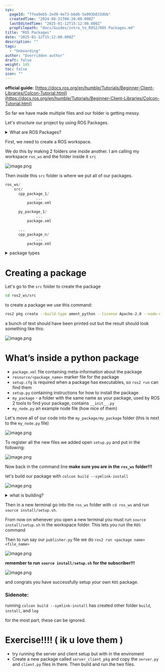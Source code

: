 ```yaml
---
sys:
  pageId: "7fea9eb5-2ed9-4e73-b6d6-5e093b833dbb"
  createdTime: "2024-08-21T00:28:00.000Z"
  lastEditedTime: "2025-01-12T15:12:00.000Z"
  propFilepath: "docs/Guides/intro_to_ROS2/ROS Packages.md"
title: "ROS Packages"
date: "2025-01-12T15:12:00.000Z"
description: ""
tags:
  - "Onboarding"
author: "Overridden author"
draft: false
weight: 145
toc: false
icon: ""
---
```


**official guide:** [https://docs.ros.org/en/humble/Tutorials/Beginner-Client-Libraries/Colcon-Tutorial.html](https://docs.ros.org/en/humble/Tutorials/Beginner-Client-Libraries/Colcon-Tutorial.html)

So far we have made multiple files and our folder is getting messy.

Let's structure our project by using ROS Packages.

<details>

<summary>What are ROS Packages?</summary>

ROS Packages are, as the name implies, packages of code that are highly sharable between ROS developers.

They consist of a folder, `package.xml` file, and source code

```python
      cpp_package_1/
		      ... imagine much code files here ..
          package.xml
```

</details>

First, we need to create a ROS workspace.

We do this by making 2 folders one inside another. I am calling my workspace `ros_ws` and the folder inside it `src`

![image.png](https://prod-files-secure.s3.us-west-2.amazonaws.com/d518164a-d88e-44d1-a4ee-3adb3bd8bce0/70706947-fd18-4537-a67b-e12946812d31/image.png?X-Amz-Algorithm=AWS4-HMAC-SHA256&X-Amz-Content-Sha256=UNSIGNED-PAYLOAD&X-Amz-Credential=ASIAZI2LB46677DE6VFY%2F20250407%2Fus-west-2%2Fs3%2Faws4_request&X-Amz-Date=20250407T161021Z&X-Amz-Expires=3600&X-Amz-Security-Token=IQoJb3JpZ2luX2VjEOj%2F%2F%2F%2F%2F%2F%2F%2F%2F%2FwEaCXVzLXdlc3QtMiJHMEUCIQCLIlKGbXfuJ%2FhHA2OsFkY8NTn7zSW1ktdvnLbLXWI%2F0wIgO4PsbdhRv%2B6cItyD8P3VX%2BJN8jJyq0L%2Fx4mDMzVWZEQq%2FwMIYRAAGgw2Mzc0MjMxODM4MDUiDKNCkAnUCzJGNlMWMircA2gx9mBDInWSq2z9KSPmqUNFEQS7ZTSfZEGvFaChaBu%2B%2FD%2FB%2BxaRnKJ6MCiqBWvN0sh0k%2FdWOUM1x5LThAM3zHALIaI7myp1u5nsQI3DD3F%2BV7egCWnvBiFVZRXU1jpcB%2BCZw9wnAkDkbr%2F0ue%2FlKJRB1RqiznF41uEOd1KD6ydu0YbMMjFp%2FkX7oFlMrAnMpcMFVI8LG%2BHtIObmzSWjwZ%2B9deGK2a2AoG3UNjf%2BjB5xDcnRagE9p%2FYs4w3gwzla3UDm7ClKyEPHFIsdEVeEbmUwvAfFdP%2BkXy789lZhr2grznMeb4B7R8keMeelpurcEeT50BUeQRSFEmLQQOHfY3HsaW%2BEOG696dctrllgXAuEdrceeQKiJjb0yxot2rYGH0KLMs%2Fyq%2BErr3FvBZvEADJcThsj1NDb0Um0KiXzPN4T3oXheoDimwvAYyK4ic%2FEL4xnJgmGFV4DD5fGqXbV5f5fS4u3kgwzREDcgDZp4XiMyEt5k%2F%2F%2FFml11TZLdqedJNLhl6j5FPwmIfZqbXs%2BoBft5Y13bkv9aSZoSCiM6krtTbP5uhENS01rbPM%2B8Zr3GoWInHrCfMIBRsUl6QB6%2BrLKm9DHU4rf%2BGAXGu70A40OkHKNPWVDyju%2Byw8fMKDsz78GOqUBHkmQ6R2Tbzap8x5zOLs7%2B3RkaatvuPU2rUOjbxZAYSzaFmvKnBpnkwczo00Q%2BdupwMcPTD0DlZHGrq706wNZAla52bLkOx8mfIsf1obZbxmbO8BzxG5CByUh9Z7QrP9Am5vD0%2BuxzpFCOxvXAvHfUfOymiSJrh2tCsReARRTUyW9AKlXDxHROeKkoGKQQXYiua83Fhxkx%2FP2YIcCYNpSZ8nf4DS7&X-Amz-Signature=40e736d9aa2848afb4693aa2f6ca183cdc21b6333c994ef0844d60fab9ae0e89&X-Amz-SignedHeaders=host&x-id=GetObject)

Then inside this `src` folder is where we put all of our packages.

```python
ros_ws/
    src/
      cpp_package_1/
		      ...
          package.xml

      py_package_1/
		      ...
          package.xml

      ...
      cpp_package_n/
		      ...
          package.xml

```

<details>

<summary>package types</summary>

packages can be either `C++` or python.

the intern file structure is different for each but for this guide we will stick to creating python packages

</details>

# Creating a package

Let's go to the `src` folder to create the package

```bash
cd ros2_ws/src
```

to create a package we use this command:

```bash
ros2 pkg create --build-type ament_python --license Apache-2.0 --node-name my_node my_package
```

a bunch of text should have been printed out but the result should look something like this:

![image.png](https://prod-files-secure.s3.us-west-2.amazonaws.com/d518164a-d88e-44d1-a4ee-3adb3bd8bce0/e6cf1e3f-8512-4a3e-b131-079f800bf3e8/image.png?X-Amz-Algorithm=AWS4-HMAC-SHA256&X-Amz-Content-Sha256=UNSIGNED-PAYLOAD&X-Amz-Credential=ASIAZI2LB46677DE6VFY%2F20250407%2Fus-west-2%2Fs3%2Faws4_request&X-Amz-Date=20250407T161021Z&X-Amz-Expires=3600&X-Amz-Security-Token=IQoJb3JpZ2luX2VjEOj%2F%2F%2F%2F%2F%2F%2F%2F%2F%2FwEaCXVzLXdlc3QtMiJHMEUCIQCLIlKGbXfuJ%2FhHA2OsFkY8NTn7zSW1ktdvnLbLXWI%2F0wIgO4PsbdhRv%2B6cItyD8P3VX%2BJN8jJyq0L%2Fx4mDMzVWZEQq%2FwMIYRAAGgw2Mzc0MjMxODM4MDUiDKNCkAnUCzJGNlMWMircA2gx9mBDInWSq2z9KSPmqUNFEQS7ZTSfZEGvFaChaBu%2B%2FD%2FB%2BxaRnKJ6MCiqBWvN0sh0k%2FdWOUM1x5LThAM3zHALIaI7myp1u5nsQI3DD3F%2BV7egCWnvBiFVZRXU1jpcB%2BCZw9wnAkDkbr%2F0ue%2FlKJRB1RqiznF41uEOd1KD6ydu0YbMMjFp%2FkX7oFlMrAnMpcMFVI8LG%2BHtIObmzSWjwZ%2B9deGK2a2AoG3UNjf%2BjB5xDcnRagE9p%2FYs4w3gwzla3UDm7ClKyEPHFIsdEVeEbmUwvAfFdP%2BkXy789lZhr2grznMeb4B7R8keMeelpurcEeT50BUeQRSFEmLQQOHfY3HsaW%2BEOG696dctrllgXAuEdrceeQKiJjb0yxot2rYGH0KLMs%2Fyq%2BErr3FvBZvEADJcThsj1NDb0Um0KiXzPN4T3oXheoDimwvAYyK4ic%2FEL4xnJgmGFV4DD5fGqXbV5f5fS4u3kgwzREDcgDZp4XiMyEt5k%2F%2F%2FFml11TZLdqedJNLhl6j5FPwmIfZqbXs%2BoBft5Y13bkv9aSZoSCiM6krtTbP5uhENS01rbPM%2B8Zr3GoWInHrCfMIBRsUl6QB6%2BrLKm9DHU4rf%2BGAXGu70A40OkHKNPWVDyju%2Byw8fMKDsz78GOqUBHkmQ6R2Tbzap8x5zOLs7%2B3RkaatvuPU2rUOjbxZAYSzaFmvKnBpnkwczo00Q%2BdupwMcPTD0DlZHGrq706wNZAla52bLkOx8mfIsf1obZbxmbO8BzxG5CByUh9Z7QrP9Am5vD0%2BuxzpFCOxvXAvHfUfOymiSJrh2tCsReARRTUyW9AKlXDxHROeKkoGKQQXYiua83Fhxkx%2FP2YIcCYNpSZ8nf4DS7&X-Amz-Signature=48f986caa68a4288f474f62ccab35fe2b21f53d16418bb865e6c2de18351eec9&X-Amz-SignedHeaders=host&x-id=GetObject)

# What’s inside a python package

- `package.xml` file containing meta-information about the package
- `resource/<package_name>` marker file for the package
- `setup.cfg` is required when a package has executables, so `ros2 run` can find them
- `setup.py` containing instructions for how to install the package
- `my_package` - a folder with the same name as your package, used by ROS 2 tools to find your package, contains `__init__.py`
- `my_node.py` an example node file (how nice of them)

Let's move all of our code into the `my_package/my_package` folder (this is next to the `my_node.py` file)

![image.png](https://prod-files-secure.s3.us-west-2.amazonaws.com/d518164a-d88e-44d1-a4ee-3adb3bd8bce0/9ce58f11-0da9-4d3e-b86d-506a9685d378/image.png?X-Amz-Algorithm=AWS4-HMAC-SHA256&X-Amz-Content-Sha256=UNSIGNED-PAYLOAD&X-Amz-Credential=ASIAZI2LB46677DE6VFY%2F20250407%2Fus-west-2%2Fs3%2Faws4_request&X-Amz-Date=20250407T161021Z&X-Amz-Expires=3600&X-Amz-Security-Token=IQoJb3JpZ2luX2VjEOj%2F%2F%2F%2F%2F%2F%2F%2F%2F%2FwEaCXVzLXdlc3QtMiJHMEUCIQCLIlKGbXfuJ%2FhHA2OsFkY8NTn7zSW1ktdvnLbLXWI%2F0wIgO4PsbdhRv%2B6cItyD8P3VX%2BJN8jJyq0L%2Fx4mDMzVWZEQq%2FwMIYRAAGgw2Mzc0MjMxODM4MDUiDKNCkAnUCzJGNlMWMircA2gx9mBDInWSq2z9KSPmqUNFEQS7ZTSfZEGvFaChaBu%2B%2FD%2FB%2BxaRnKJ6MCiqBWvN0sh0k%2FdWOUM1x5LThAM3zHALIaI7myp1u5nsQI3DD3F%2BV7egCWnvBiFVZRXU1jpcB%2BCZw9wnAkDkbr%2F0ue%2FlKJRB1RqiznF41uEOd1KD6ydu0YbMMjFp%2FkX7oFlMrAnMpcMFVI8LG%2BHtIObmzSWjwZ%2B9deGK2a2AoG3UNjf%2BjB5xDcnRagE9p%2FYs4w3gwzla3UDm7ClKyEPHFIsdEVeEbmUwvAfFdP%2BkXy789lZhr2grznMeb4B7R8keMeelpurcEeT50BUeQRSFEmLQQOHfY3HsaW%2BEOG696dctrllgXAuEdrceeQKiJjb0yxot2rYGH0KLMs%2Fyq%2BErr3FvBZvEADJcThsj1NDb0Um0KiXzPN4T3oXheoDimwvAYyK4ic%2FEL4xnJgmGFV4DD5fGqXbV5f5fS4u3kgwzREDcgDZp4XiMyEt5k%2F%2F%2FFml11TZLdqedJNLhl6j5FPwmIfZqbXs%2BoBft5Y13bkv9aSZoSCiM6krtTbP5uhENS01rbPM%2B8Zr3GoWInHrCfMIBRsUl6QB6%2BrLKm9DHU4rf%2BGAXGu70A40OkHKNPWVDyju%2Byw8fMKDsz78GOqUBHkmQ6R2Tbzap8x5zOLs7%2B3RkaatvuPU2rUOjbxZAYSzaFmvKnBpnkwczo00Q%2BdupwMcPTD0DlZHGrq706wNZAla52bLkOx8mfIsf1obZbxmbO8BzxG5CByUh9Z7QrP9Am5vD0%2BuxzpFCOxvXAvHfUfOymiSJrh2tCsReARRTUyW9AKlXDxHROeKkoGKQQXYiua83Fhxkx%2FP2YIcCYNpSZ8nf4DS7&X-Amz-Signature=5d9bae0e1e035f4c9a8b6d0e9758ed249698c62d3c8f6163ed66dbb7dcae5b11&X-Amz-SignedHeaders=host&x-id=GetObject)

To register all the new files we added open `setup.py` and put in the following:

![image.png](https://prod-files-secure.s3.us-west-2.amazonaws.com/d518164a-d88e-44d1-a4ee-3adb3bd8bce0/1cd7c262-4cae-4496-9d75-c178537d24a2/image.png?X-Amz-Algorithm=AWS4-HMAC-SHA256&X-Amz-Content-Sha256=UNSIGNED-PAYLOAD&X-Amz-Credential=ASIAZI2LB46677DE6VFY%2F20250407%2Fus-west-2%2Fs3%2Faws4_request&X-Amz-Date=20250407T161021Z&X-Amz-Expires=3600&X-Amz-Security-Token=IQoJb3JpZ2luX2VjEOj%2F%2F%2F%2F%2F%2F%2F%2F%2F%2FwEaCXVzLXdlc3QtMiJHMEUCIQCLIlKGbXfuJ%2FhHA2OsFkY8NTn7zSW1ktdvnLbLXWI%2F0wIgO4PsbdhRv%2B6cItyD8P3VX%2BJN8jJyq0L%2Fx4mDMzVWZEQq%2FwMIYRAAGgw2Mzc0MjMxODM4MDUiDKNCkAnUCzJGNlMWMircA2gx9mBDInWSq2z9KSPmqUNFEQS7ZTSfZEGvFaChaBu%2B%2FD%2FB%2BxaRnKJ6MCiqBWvN0sh0k%2FdWOUM1x5LThAM3zHALIaI7myp1u5nsQI3DD3F%2BV7egCWnvBiFVZRXU1jpcB%2BCZw9wnAkDkbr%2F0ue%2FlKJRB1RqiznF41uEOd1KD6ydu0YbMMjFp%2FkX7oFlMrAnMpcMFVI8LG%2BHtIObmzSWjwZ%2B9deGK2a2AoG3UNjf%2BjB5xDcnRagE9p%2FYs4w3gwzla3UDm7ClKyEPHFIsdEVeEbmUwvAfFdP%2BkXy789lZhr2grznMeb4B7R8keMeelpurcEeT50BUeQRSFEmLQQOHfY3HsaW%2BEOG696dctrllgXAuEdrceeQKiJjb0yxot2rYGH0KLMs%2Fyq%2BErr3FvBZvEADJcThsj1NDb0Um0KiXzPN4T3oXheoDimwvAYyK4ic%2FEL4xnJgmGFV4DD5fGqXbV5f5fS4u3kgwzREDcgDZp4XiMyEt5k%2F%2F%2FFml11TZLdqedJNLhl6j5FPwmIfZqbXs%2BoBft5Y13bkv9aSZoSCiM6krtTbP5uhENS01rbPM%2B8Zr3GoWInHrCfMIBRsUl6QB6%2BrLKm9DHU4rf%2BGAXGu70A40OkHKNPWVDyju%2Byw8fMKDsz78GOqUBHkmQ6R2Tbzap8x5zOLs7%2B3RkaatvuPU2rUOjbxZAYSzaFmvKnBpnkwczo00Q%2BdupwMcPTD0DlZHGrq706wNZAla52bLkOx8mfIsf1obZbxmbO8BzxG5CByUh9Z7QrP9Am5vD0%2BuxzpFCOxvXAvHfUfOymiSJrh2tCsReARRTUyW9AKlXDxHROeKkoGKQQXYiua83Fhxkx%2FP2YIcCYNpSZ8nf4DS7&X-Amz-Signature=bbccedb39b1c198d7e5311935af516e8d557027bd0c1522168151a25c1e23382&X-Amz-SignedHeaders=host&x-id=GetObject)

Now back in the command line **make sure you are in the** **`ros_ws`** **folder!!!**

let's build our package with `colcon build --symlink-install`

![image.png](https://prod-files-secure.s3.us-west-2.amazonaws.com/d518164a-d88e-44d1-a4ee-3adb3bd8bce0/2f2a0d27-b173-48fd-b189-5f5c0ce65619/image.png?X-Amz-Algorithm=AWS4-HMAC-SHA256&X-Amz-Content-Sha256=UNSIGNED-PAYLOAD&X-Amz-Credential=ASIAZI2LB46677DE6VFY%2F20250407%2Fus-west-2%2Fs3%2Faws4_request&X-Amz-Date=20250407T161021Z&X-Amz-Expires=3600&X-Amz-Security-Token=IQoJb3JpZ2luX2VjEOj%2F%2F%2F%2F%2F%2F%2F%2F%2F%2FwEaCXVzLXdlc3QtMiJHMEUCIQCLIlKGbXfuJ%2FhHA2OsFkY8NTn7zSW1ktdvnLbLXWI%2F0wIgO4PsbdhRv%2B6cItyD8P3VX%2BJN8jJyq0L%2Fx4mDMzVWZEQq%2FwMIYRAAGgw2Mzc0MjMxODM4MDUiDKNCkAnUCzJGNlMWMircA2gx9mBDInWSq2z9KSPmqUNFEQS7ZTSfZEGvFaChaBu%2B%2FD%2FB%2BxaRnKJ6MCiqBWvN0sh0k%2FdWOUM1x5LThAM3zHALIaI7myp1u5nsQI3DD3F%2BV7egCWnvBiFVZRXU1jpcB%2BCZw9wnAkDkbr%2F0ue%2FlKJRB1RqiznF41uEOd1KD6ydu0YbMMjFp%2FkX7oFlMrAnMpcMFVI8LG%2BHtIObmzSWjwZ%2B9deGK2a2AoG3UNjf%2BjB5xDcnRagE9p%2FYs4w3gwzla3UDm7ClKyEPHFIsdEVeEbmUwvAfFdP%2BkXy789lZhr2grznMeb4B7R8keMeelpurcEeT50BUeQRSFEmLQQOHfY3HsaW%2BEOG696dctrllgXAuEdrceeQKiJjb0yxot2rYGH0KLMs%2Fyq%2BErr3FvBZvEADJcThsj1NDb0Um0KiXzPN4T3oXheoDimwvAYyK4ic%2FEL4xnJgmGFV4DD5fGqXbV5f5fS4u3kgwzREDcgDZp4XiMyEt5k%2F%2F%2FFml11TZLdqedJNLhl6j5FPwmIfZqbXs%2BoBft5Y13bkv9aSZoSCiM6krtTbP5uhENS01rbPM%2B8Zr3GoWInHrCfMIBRsUl6QB6%2BrLKm9DHU4rf%2BGAXGu70A40OkHKNPWVDyju%2Byw8fMKDsz78GOqUBHkmQ6R2Tbzap8x5zOLs7%2B3RkaatvuPU2rUOjbxZAYSzaFmvKnBpnkwczo00Q%2BdupwMcPTD0DlZHGrq706wNZAla52bLkOx8mfIsf1obZbxmbO8BzxG5CByUh9Z7QrP9Am5vD0%2BuxzpFCOxvXAvHfUfOymiSJrh2tCsReARRTUyW9AKlXDxHROeKkoGKQQXYiua83Fhxkx%2FP2YIcCYNpSZ8nf4DS7&X-Amz-Signature=fd9dd93d9eafe8082922ea11e5657af40b44b685245ef5a2dacb35349d243042&X-Amz-SignedHeaders=host&x-id=GetObject)

<details>

<summary>what is building?</summary>

if you are a CS major at Rose-Hulman you will learn the answer to this in CSSE132

but TLDR; is it combines all the code files into one program that can be run easily 

</details>

Then in a new terminal go into the `ros_ws` folder with `cd ros_ws` and run `source install/setup.sh`. 

From now on whenever you open a new terminal you must run `source install/setup.sh` in the workspace folder. This lets you run the `ROS` command

Then to run say our `publisher.py` file we do `ros2 run <package name> <file_name>`

![image.png](https://prod-files-secure.s3.us-west-2.amazonaws.com/d518164a-d88e-44d1-a4ee-3adb3bd8bce0/4f4b1219-3a44-4632-aa0a-ce3471699f59/image.png?X-Amz-Algorithm=AWS4-HMAC-SHA256&X-Amz-Content-Sha256=UNSIGNED-PAYLOAD&X-Amz-Credential=ASIAZI2LB46677DE6VFY%2F20250407%2Fus-west-2%2Fs3%2Faws4_request&X-Amz-Date=20250407T161021Z&X-Amz-Expires=3600&X-Amz-Security-Token=IQoJb3JpZ2luX2VjEOj%2F%2F%2F%2F%2F%2F%2F%2F%2F%2FwEaCXVzLXdlc3QtMiJHMEUCIQCLIlKGbXfuJ%2FhHA2OsFkY8NTn7zSW1ktdvnLbLXWI%2F0wIgO4PsbdhRv%2B6cItyD8P3VX%2BJN8jJyq0L%2Fx4mDMzVWZEQq%2FwMIYRAAGgw2Mzc0MjMxODM4MDUiDKNCkAnUCzJGNlMWMircA2gx9mBDInWSq2z9KSPmqUNFEQS7ZTSfZEGvFaChaBu%2B%2FD%2FB%2BxaRnKJ6MCiqBWvN0sh0k%2FdWOUM1x5LThAM3zHALIaI7myp1u5nsQI3DD3F%2BV7egCWnvBiFVZRXU1jpcB%2BCZw9wnAkDkbr%2F0ue%2FlKJRB1RqiznF41uEOd1KD6ydu0YbMMjFp%2FkX7oFlMrAnMpcMFVI8LG%2BHtIObmzSWjwZ%2B9deGK2a2AoG3UNjf%2BjB5xDcnRagE9p%2FYs4w3gwzla3UDm7ClKyEPHFIsdEVeEbmUwvAfFdP%2BkXy789lZhr2grznMeb4B7R8keMeelpurcEeT50BUeQRSFEmLQQOHfY3HsaW%2BEOG696dctrllgXAuEdrceeQKiJjb0yxot2rYGH0KLMs%2Fyq%2BErr3FvBZvEADJcThsj1NDb0Um0KiXzPN4T3oXheoDimwvAYyK4ic%2FEL4xnJgmGFV4DD5fGqXbV5f5fS4u3kgwzREDcgDZp4XiMyEt5k%2F%2F%2FFml11TZLdqedJNLhl6j5FPwmIfZqbXs%2BoBft5Y13bkv9aSZoSCiM6krtTbP5uhENS01rbPM%2B8Zr3GoWInHrCfMIBRsUl6QB6%2BrLKm9DHU4rf%2BGAXGu70A40OkHKNPWVDyju%2Byw8fMKDsz78GOqUBHkmQ6R2Tbzap8x5zOLs7%2B3RkaatvuPU2rUOjbxZAYSzaFmvKnBpnkwczo00Q%2BdupwMcPTD0DlZHGrq706wNZAla52bLkOx8mfIsf1obZbxmbO8BzxG5CByUh9Z7QrP9Am5vD0%2BuxzpFCOxvXAvHfUfOymiSJrh2tCsReARRTUyW9AKlXDxHROeKkoGKQQXYiua83Fhxkx%2FP2YIcCYNpSZ8nf4DS7&X-Amz-Signature=f3e90a3e284731c34a2c9b2ed08f8a854dc65223fddfb99c21e20e308684ee68&X-Amz-SignedHeaders=host&x-id=GetObject)

**remember to run** **`source install/setup.sh`** **for the subscriber!!!**

![image.png](https://prod-files-secure.s3.us-west-2.amazonaws.com/d518164a-d88e-44d1-a4ee-3adb3bd8bce0/02121119-dad4-49ec-8356-c956108b4243/image.png?X-Amz-Algorithm=AWS4-HMAC-SHA256&X-Amz-Content-Sha256=UNSIGNED-PAYLOAD&X-Amz-Credential=ASIAZI2LB46677DE6VFY%2F20250407%2Fus-west-2%2Fs3%2Faws4_request&X-Amz-Date=20250407T161021Z&X-Amz-Expires=3600&X-Amz-Security-Token=IQoJb3JpZ2luX2VjEOj%2F%2F%2F%2F%2F%2F%2F%2F%2F%2FwEaCXVzLXdlc3QtMiJHMEUCIQCLIlKGbXfuJ%2FhHA2OsFkY8NTn7zSW1ktdvnLbLXWI%2F0wIgO4PsbdhRv%2B6cItyD8P3VX%2BJN8jJyq0L%2Fx4mDMzVWZEQq%2FwMIYRAAGgw2Mzc0MjMxODM4MDUiDKNCkAnUCzJGNlMWMircA2gx9mBDInWSq2z9KSPmqUNFEQS7ZTSfZEGvFaChaBu%2B%2FD%2FB%2BxaRnKJ6MCiqBWvN0sh0k%2FdWOUM1x5LThAM3zHALIaI7myp1u5nsQI3DD3F%2BV7egCWnvBiFVZRXU1jpcB%2BCZw9wnAkDkbr%2F0ue%2FlKJRB1RqiznF41uEOd1KD6ydu0YbMMjFp%2FkX7oFlMrAnMpcMFVI8LG%2BHtIObmzSWjwZ%2B9deGK2a2AoG3UNjf%2BjB5xDcnRagE9p%2FYs4w3gwzla3UDm7ClKyEPHFIsdEVeEbmUwvAfFdP%2BkXy789lZhr2grznMeb4B7R8keMeelpurcEeT50BUeQRSFEmLQQOHfY3HsaW%2BEOG696dctrllgXAuEdrceeQKiJjb0yxot2rYGH0KLMs%2Fyq%2BErr3FvBZvEADJcThsj1NDb0Um0KiXzPN4T3oXheoDimwvAYyK4ic%2FEL4xnJgmGFV4DD5fGqXbV5f5fS4u3kgwzREDcgDZp4XiMyEt5k%2F%2F%2FFml11TZLdqedJNLhl6j5FPwmIfZqbXs%2BoBft5Y13bkv9aSZoSCiM6krtTbP5uhENS01rbPM%2B8Zr3GoWInHrCfMIBRsUl6QB6%2BrLKm9DHU4rf%2BGAXGu70A40OkHKNPWVDyju%2Byw8fMKDsz78GOqUBHkmQ6R2Tbzap8x5zOLs7%2B3RkaatvuPU2rUOjbxZAYSzaFmvKnBpnkwczo00Q%2BdupwMcPTD0DlZHGrq706wNZAla52bLkOx8mfIsf1obZbxmbO8BzxG5CByUh9Z7QrP9Am5vD0%2BuxzpFCOxvXAvHfUfOymiSJrh2tCsReARRTUyW9AKlXDxHROeKkoGKQQXYiua83Fhxkx%2FP2YIcCYNpSZ8nf4DS7&X-Amz-Signature=33dbd594bc528e3e4f7114bf64eab68856d1ee6bcb6ca5c3aff5531c16412dd5&X-Amz-SignedHeaders=host&x-id=GetObject)

and congrats you have successfully setup your own `ROS` package.

### Sidenote:

running `colcon build --symlink-install` has created other folder `build`, `install`, and `log`

for the most part, these can be ignored.

# Exercise!!!! ( ik u love them )

- try running the server and client setup but with in the enviroment
- Create a new package called `server_client_pkg` and copy the `server.py` and `client.py` files in there. Then build and run the two files.
